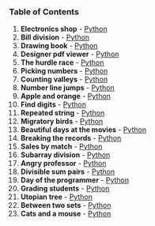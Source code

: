 ### Table of Contents
1. __Electronics shop__ - [Python](Electronics%20Shop.py)
1. __Bill division__ - [Python](Bill%20Division.py)
1. __Drawing book__ - [Python](Drawing%20Book.py)
1. __Designer pdf viewer__ - [Python](Designer%20PDF%20Viewer.py)
1. __The hurdle race__ - [Python](The%20Hurdle%20Race.py)
1. __Picking numbers__ - [Python](Picking%20Numbers.py)
1. __Counting valleys__ - [Python](Counting%20Valleys.py)
1. __Number line jumps__ - [Python](Number%20Line%20Jumps.py)
1. __Apple and orange__ - [Python](Apple%20and%20Orange.py)
1. __Find digits__ - [Python](Find%20Digits.py)
1. __Repeated string__ - [Python](Repeated%20String.py)
1. __Migratory birds__ - [Python](Migratory%20Birds.py)
1. __Beautiful days at the movies__ - [Python](Beautiful%20Days%20at%20the%20Movies.py)
1. __Breaking the records__ - [Python](Breaking%20the%20Records.py)
1. __Sales by match__ - [Python](Sales%20by%20Match.py)
1. __Subarray division__ - [Python](Subarray%20Division.py)
1. __Angry professor__ - [Python](Angry%20Professor.py)
1. __Divisible sum pairs__ - [Python](Divisible%20Sum%20Pairs.py)
1. __Day of the programmer__ - [Python](Day%20of%20the%20Programmer.py)
1. __Grading students__ - [Python](Grading%20Students.py)
1. __Utopian tree__ - [Python](Utopian%20Tree.py)
1. __Between two sets__ - [Python](Between%20Two%20Sets.py)
1. __Cats and a mouse__ - [Python](Cats%20and%20a%20Mouse.py)
